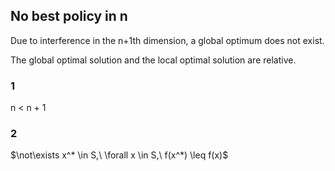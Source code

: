 
## No best policy in n

Due to interference in the n+1th dimension, a global optimum does not exist.

The global optimal solution and the local optimal solution are relative.

### 1

  n < n + 1

### 2

$\not\exists x^* \in S,\ \forall x \in S,\ f(x^*) \leq f(x)$
